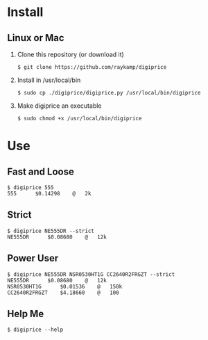 # Install 

## Linux or Mac
1. Clone this repository (or download it)
    ```shell
    $ git clone https://github.com/raykamp/digiprice
    ```
1. Install in /usr/local/bin
    ```shell
    $ sudo cp ./digiprice/digiprice.py /usr/local/bin/digiprice
    ```
1. Make digiprice an executable
    ```shell
    $ sudo chmod +x /usr/local/bin/digiprice
    ```

# Use

## Fast and Loose
```shell
$ digiprice 555
555 	 $0.14298 	 @ 	 2k 
```

## Strict
```shell
$ digiprice NE555DR --strict
NE555DR 	 $0.08680 	 @ 	 12k  
```

## Power User
```shell
$ digiprice NE555DR NSR0530HT1G CC2640R2FRGZT --strict
NE555DR 	 $0.08680 	 @ 	 12k  
NSR0530HT1G 	 $0.01536 	 @ 	 150k  
CC2640R2FRGZT 	 $4.18660 	 @ 	 100 
```

## Help Me
```shell
$ digiprice --help
```